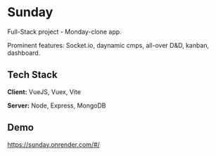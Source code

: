 
# Sunday

Full-Stack project - Monday-clone app.

Prominent features: Socket.io, daynamic cmps, all-over D&D, kanban, dashboard.

## Tech Stack

**Client:** VueJS, Vuex, Vite

**Server:** Node, Express, MongoDB


## Demo

https://sunday.onrender.com/#/
